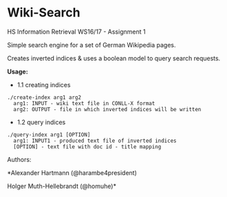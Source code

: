 # Wiki-Search
HS Information Retrieval WS16/17 - Assignment 1


Simple search engine for a set of German Wikipedia pages.

Creates inverted indices & uses a boolean model to query search requests.



**Usage:**
- 1.1 creating indices
```
./create-index arg1 arg2
  arg1: INPUT - wiki text file in CONLL-X format
  arg2: OUTPUT - file in which inverted indices will be written
```
  
- 1.2 query indices

```
./query-index arg1 [OPTION]
  arg1: INPUT1 - produced text file of inverted indices
  [OPTION] - text file with doc id - title mapping
```






Authors:

*Alexander Hartmann (@harambe4president)

Holger Muth-Hellebrandt (@homuhe)*

